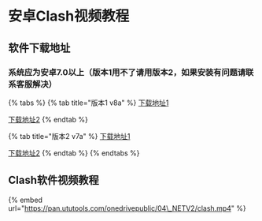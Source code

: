 # 安卓Clash视频教程

## 软件下载地址

### 系统应为安卓7.0以上（版本1用不了请用版本2，如果安装有问题请联系客服解决）

{% tabs %}
{% tab title="版本1 v8a" %}
[下载地址1](https://abcabc.cyou/s/76x03b)

[下载地址2](https://airnet.lanzoui.com/iAbHvq8jsub)
{% endtab %}

{% tab title="版本2 v7a" %}
[下载地址1](https://abcabc.cyou/s/xdflg4)

[下载地址2](https://airnet.lanzoui.com/id9q6q8jsxe)
{% endtab %}
{% endtabs %}

## Clash软件视频教程

{% embed url="https://pan.ututools.com/onedrivepublic/04\_NETV2/clash.mp4" %}



